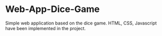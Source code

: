 # Web-App-Dice-Game

Simple web application based on the dice game. HTML, CSS, Javascript have been implemented in the project. 
